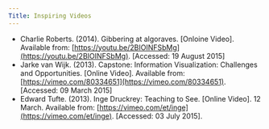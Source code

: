 ```yaml
---
Title: Inspiring Videos
---
```



- Charlie Roberts. (2014). Gibbering at algoraves. [Onloine Video]. Available from: [https://youtu.be/2BIOINFSbMg](https://youtu.be/2BIOINFSbMg). [Accessed: 19 August 2015]
- Jarke van Wijk. (2013). Capstone: Information Visualization: Challenges and Opportunities. [Online Video]. Available from: [https://vimeo.com/80334651](https://vimeo.com/80334651). [Accessed: 09 March 2015]
- Edward Tufte. (2013). Inge Druckrey: Teaching to See. [Online Video]. 12 March. Available from: [https://vimeo.com/et/inge](https://vimeo.com/et/inge). [Accessed: 03 July 2015].
